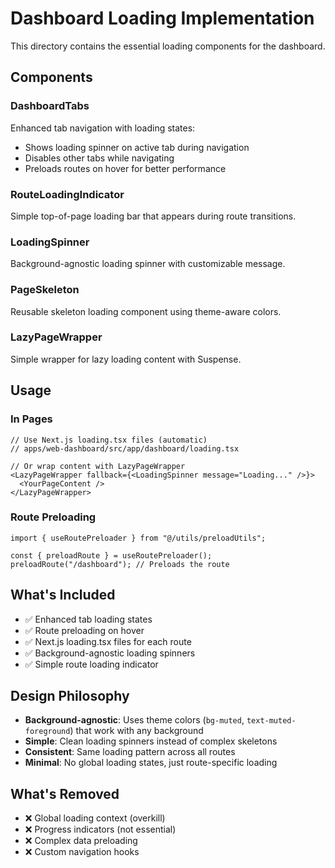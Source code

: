 # Dashboard Loading Implementation

This directory contains the essential loading components for the dashboard.

## Components

### DashboardTabs

Enhanced tab navigation with loading states:

- Shows loading spinner on active tab during navigation
- Disables other tabs while navigating
- Preloads routes on hover for better performance

### RouteLoadingIndicator

Simple top-of-page loading bar that appears during route transitions.

### LoadingSpinner

Background-agnostic loading spinner with customizable message.

### PageSkeleton

Reusable skeleton loading component using theme-aware colors.

### LazyPageWrapper

Simple wrapper for lazy loading content with Suspense.

## Usage

### In Pages

```tsx
// Use Next.js loading.tsx files (automatic)
// apps/web-dashboard/src/app/dashboard/loading.tsx

// Or wrap content with LazyPageWrapper
<LazyPageWrapper fallback={<LoadingSpinner message="Loading..." />}>
  <YourPageContent />
</LazyPageWrapper>
```

### Route Preloading

```tsx
import { useRoutePreloader } from "@/utils/preloadUtils";

const { preloadRoute } = useRoutePreloader();
preloadRoute("/dashboard"); // Preloads the route
```

## What's Included

- ✅ Enhanced tab loading states
- ✅ Route preloading on hover
- ✅ Next.js loading.tsx files for each route
- ✅ Background-agnostic loading spinners
- ✅ Simple route loading indicator

## Design Philosophy

- **Background-agnostic**: Uses theme colors (`bg-muted`, `text-muted-foreground`) that work with any background
- **Simple**: Clean loading spinners instead of complex skeletons
- **Consistent**: Same loading pattern across all routes
- **Minimal**: No global loading states, just route-specific loading

## What's Removed

- ❌ Global loading context (overkill)
- ❌ Progress indicators (not essential)
- ❌ Complex data preloading
- ❌ Custom navigation hooks
